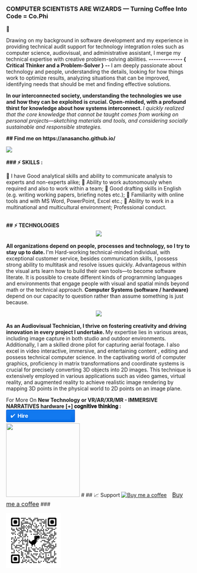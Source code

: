 <p></p>
 <b> <p>  <h3> COMPUTER SCIENTISTS ARE WIZARDS  —  Turning Coffee Into Code = Co.Phi  </h3>  💬 </b> 
 <p></p> Drawing on my background in software development and my experience in providing technical audit support for technology integration roles such as computer science, audiovisual, and administrative assistant, I merge my technical expertise with creative problem-solving abilities.
 <b> -------------- { Critical Thinker and a Problem-Solver } -- </b> I am deeply passionate about technology and people, understanding the details, looking for how things work to optimize results, analyzing situations that can be improved, identifying needs that should be met and finding effective solutions. 
<p> </p><b> In our  interconnected society, understanding the technologies we use and how they can be exploited is crucial. Open-minded, with a profound thirst for knowledge about how systems interconnect. </b> 
<i> I quickly realized that the core knowledge that cannot be taught comes from working on personal projects—sketching materials and tools, and considering socially sustainable and responsible strategies. </i> <p></p>
<b> ## Find me on  https://anasancho.github.io/ </b>
<p></p>
 <a target="_blank" href="https://www.linkedin.com/in/ana-filipa-sancho-silva-283b6b16/" alt="Linkedin"> 
  <img src="https://img.shields.io/badge/-LinkedIn-%230077B5?style=for-the-badge&logo=linkedin&logoColor=white" target="_blank"></a> <p>
 <p></p>
 <b> ### ⚡ SKILLS : </b>
<p> 🚥 I have Good analytical skills and ability to communicate analysis to experts and non-experts alike;
🚥 Ability to work autonomously when required and also to work within a team;
🚥 Good drafting skills in English (e.g. writing working papers, briefing notes etc.);
🚥 Familiarity with online tools and with MS Word, PowerPoint, Excel etc.;
🚥 Ability to work in a multinational and multicultural environment;
Professional conduct.<p>
<p></p>
<br>
<b> ## ⚡ TECHNOLOGIES </b>
<div align="center">
  <img src="https://skillicons.dev/icons?i=html,css,js,react,python,c,postgres,visualstudio,git,github"></img>
</div>
<p></p> <b> All organizations depend on people, processes and technology, so I try to stay up to date. </b> I'm Hard-working technical-minded individual, with exceptional customer service, besides communication skills, I possess strong ability to multitask and resolve issues quickly. 
Advantageous  within the visual arts learn how to build their own tools—to become software literate. It is possible to create different kinds of programming languages and environments that engage people with visual and spatial minds beyond math or the technical approach.<b> Computer Systems (software / hardware) </b> 
depend on our capacity to question rather than assume something is just because.  <p></p> 
<div align="center">
<img src="https://github-readme-stats.vercel.app/api/top-langs/?username=anasancho&layout=compact"/></div>
<p></p>
<p></p> <b> As an Audiovisual Technician, I thrive on fostering creativity and driving innovation in every project I undertake.  </b>  My expertise lies in various areas, including image capture in both studio and outdoor environments. Additionally, I am a skilled drone pilot for capturing aerial footage. I also excel in video interactive, immersive, and entertaining content , editing and possess technical computer science. In the captivating world of computer graphics, proficiency in matrix transformations and coordinate systems is crucial for precisely converting 3D objects into 2D images. This technique is extensively employed in various applications such as video games, virtual reality, and augmented reality to achieve realistic image rendering by mapping 3D points in the physical world to 2D points on an image plane.
<p></p>
For More On <b> New Technology or VR/AR/XR/MR - IMMERSIVE NARRATIVES hardware  [+] 𝐜𝐨𝐠𝐧𝐢𝐭𝐢𝐯𝐞 𝐭𝐡𝐢𝐧𝐤𝐢𝐧𝐠 : </b>
<br>
<a href="mailto:anaphisancho.silva@gmail.com?subject=Project%20inquiry%20from%20Github"> 
<img src="https://github.com/anasancho/anasancho.github.io/blob/master/contact_%40.png" width="187" height="34"></a> <br>
<img src="http://66.media.tumblr.com/17fea920ff36ef4f5b877d5216a7aad9/tumblr_mo9xje8zZ41qcbiufo1_1280.gif" height="200" width="200">
# 
## 📈 Support
<link href="https://fonts.googleapis.com/css?family=Arial" rel="stylesheet"><a class="bmc-button" target="_blank" href="https://www.buymeacoffee.com/JzqO57X"><img src="https://cdn.buymeacoffee.com/buttons/bmc-new-btn-logo.svg" alt="Buy me a coffee"><span style="margin-left:15px;font-size:16px !important;">Buy me a coffee</span></a>
### 
<p></p>
<img src="https://github.com/anasancho/anasancho.github.io/blob/master/qrcode_github.png" height="150" width="150">
